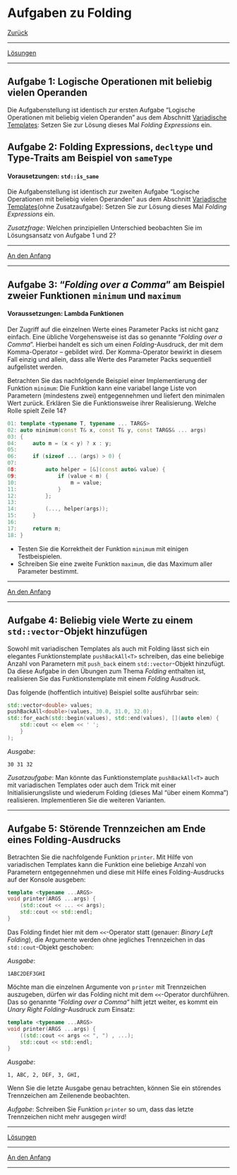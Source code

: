 # Aufgaben zu Folding

[Zurück](Exercises.md)

---

[Lösungen](Exercises_06_Folding.cpp)

---

## Aufgabe 1: Logische Operationen mit beliebig vielen Operanden

Die Aufgabenstellung ist identisch zur ersten Aufgabe
&ldquo;Logische Operationen mit beliebig vielen Operanden&rdquo;
aus dem Abschnitt [Variadische Templates](#Aufgaben-zu-variadischen-Templates):
Setzen Sie zur Lösung dieses Mal *Folding Expressions* ein.

## Aufgabe 2: Folding Expressions, `decltype` und Type-Traits am Beispiel von `sameType`

#### Vorausetzungen: `std::is_same`

Die Aufgabenstellung ist identisch zur zweiten Aufgabe
&ldquo;Logische Operationen mit beliebig vielen Operanden&rdquo;
aus dem Abschnitt [Variadische Templates](#Aufgaben-zu-variadischen-Templates)(ohne Zusatzaufgabe):
Setzen Sie zur Lösung dieses Mal *Folding Expressions* ein.

*Zusatzfrage*:
Welchen prinzipiellen Unterschied beobachten Sie im Lösungsansatz
von Aufgabe 1 und 2?

---

[An den Anfang](#aufgaben-zu-folding)

---

## Aufgabe 3: &ldquo;*Folding over a Comma*&rdquo; am Beispiel zweier Funktionen `minimum` und `maximum`

#### Voraussetzungen: Lambda Funktionen

Der Zugriff auf die einzelnen Werte eines Parameter Packs ist nicht ganz einfach.
Eine übliche Vorgehensweise ist das so genannte &ldquo;*Folding over a Comma*&rdquo;.
Hierbei handelt es sich um einen *Folding*-Ausdruck, der mit dem Komma-Operator &ndash; gebildet wird.
Der Komma-Operator bewirkt in diesem Fall einzig und allein, dass alle Werte des Parameter Packs sequentiell aufgelistet werden.

Betrachten Sie das nachfolgende Beispiel einer Implementierung der Funktion `minimum`:
Die Funktion kann eine variabel lange Liste von Parametern (mindestens zwei) entgegennehmen und liefert den minimalen Wert zurück.
Erklären Sie die Funktionsweise ihrer Realisierung. Welche Rolle spielt Zeile 14?

```cpp
01: template <typename T, typename ... TARGS>
02: auto minimum(const T& x, const T& y, const TARGS& ... args)
03: {
04:     auto m = (x < y) ? x : y;
05: 
06:     if (sizeof ... (args) > 0) {
07: 
08:         auto helper = [&](const auto& value) {
09:             if (value < m) {
10:                 m = value;
11:             }
12:         };
13: 
14:         (..., helper(args));
15:     }
16: 
17:     return m;
18: }
```

  * Testen Sie die Korrektheit der Funktion `minimum` mit einigen Testbeispielen.
  * Schreiben Sie eine zweite Funktion `maximum`, die das Maximum aller Parameter bestimmt.

---

[An den Anfang](#aufgaben-zu-folding)

---

## Aufgabe 4: Beliebig viele Werte zu einem `std::vector`-Objekt hinzufügen

Sowohl mit variadischen Templates als auch mit Folding lässt sich ein elegantes Funktionstemplate
`pushBackAll<T>` schreiben, das eine beliebige Anzahl von Parametern mit `push_back`
einem `std::vector`-Objekt hinzufügt.
Da diese Aufgabe in den Übungen zum Thema *Folding* enthalten ist,
realisieren Sie das Funktionstemplate mit einem *Folding* Ausdruck.

Das folgende (hoffentlich intuitive) Beispiel sollte ausführbar sein:

```cpp
std::vector<double> values;
pushBackAll<double>(values, 30.0, 31.0, 32.0);
std::for_each(std::begin(values), std::end(values), [](auto elem) {
    std::cout << elem << ' ';
    }
);
```

*Ausgabe*:

```
30 31 32
```

*Zusatzaufgabe*:
Man könnte das Funktionstemplate `pushBackAll<T>` auch mit variadischen Templates 
oder auch dem Trick mit einer Initialisierungsliste
und wiederum Folding (dieses Mal &ldquo;über einem Komma&rdquo;) realisieren.
Implementieren Sie die weiteren Varianten.

---

## Aufgabe 5: Störende Trennzeichen am Ende eines Folding-Ausdrucks

Betrachten Sie die nachfolgende Funktion `printer`.
Mit Hilfe von variadischen Templates kann die Funktion eine beliebige Anzahl von Parametern entgegennehmen
und diese mit Hilfe eines Folding-Ausdrucks auf der Konsole ausgeben:

```cpp
template <typename ...ARGS>
void printer(ARGS ...args) {
    (std::cout << ... << args);
    std::cout << std::endl;
}
```

Das Folding findet hier mit dem `<<`-Operator statt (genauer: *Binary Left Folding*),
die Argumente werden ohne jegliches Trennzeichen in das `std::cout`-Objekt geschoben:

*Ausgabe*:

```
1ABC2DEF3GHI
```

Möchte man die einzelnen Argumente von `printer` mit Trennzeichen auszugeben,
dürfen wir das Folding nicht mit dem `<<`-Operator durchführen.
Das so genannte &ldquo;*Folding over a Comma*&ldquo; hilft jetzt weiter,
es kommt ein *Unary Right Folding*&ndash;Ausdruck zum Einsatz:

```cpp
template <typename ...ARGS>
void printer(ARGS ...args) {
    ((std::cout << args << ", ") , ...);
    std::cout << std::endl;
}
```

*Ausgabe*:

```
1, ABC, 2, DEF, 3, GHI,
```

Wenn Sie die letzte Ausgabe genau betrachten, können Sie ein störendes Trennzeichen am Zeilenende beobachten.

*Aufgabe*:
Schreiben Sie Funktion `printer` so um, dass das letzte Trennzeichen nicht mehr ausgegen wird!

---

[Lösungen](Exercises_06_Folding.cpp)

---

[An den Anfang](#aufgaben-zu-folding)

---

